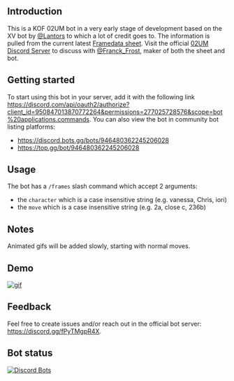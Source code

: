 ## Introduction
This is a KOF 02UM bot in a very early stage of development based on the XV bot by [@Lantors](https://github.com/dens0ne) to which a lot of credit goes to. The  information is pulled from the current latest [Framedata sheet](https://docs.google.com/spreadsheets/d/1lzpQMoGAboJezLT9WRd3O-vlNDNRlgF_47ShtBGZ3G4). Visit the official [02UM Discord Server](https://discord.gg/8JNXHxf) to discuss with [@Franck_Frost](https://twitter.com/FranckFrost), maker of both the sheet and bot.

## Getting started
To start using this bot in your server, add it with the following link https://discord.com/api/oauth2/authorize?client_id=950847013870772264&permissions=277025728576&scope=bot%20applications.commands. You can also view the bot in community bot listing platforms:
 - https://discord.bots.gg/bots/946480362245206028
 - https://top.gg/bot/946480362245206028

## Usage
The bot has a `/frames` slash command which accept 2 arguments:
- the `character` which is a case insensitive string (e.g. vanessa, Chris, iori)
- the `move` which is a case insensitive string (e.g. 2a, close c, 236b)

## Notes
Animated gifs will be added slowly, starting with normal moves.

## Demo
[![gif](https://media.giphy.com/media/5g5IdYOiHc4RosbyBn/giphy.gif)](https://giphy.com/gifs/5g5IdYOiHc4RosbyBn)

## Feedback
Feel free to create issues and/or reach out in the official bot server: https://discord.gg/fPyTMgpR4X.

## Bot status

[![Discord Bots](https://top.gg/api/widget/946480362245206028.svg)](https://top.gg/bot/946480362245206028)
